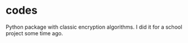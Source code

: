 # codes

Python package with classic encryption algorithms. I did it for a school project some time ago.
